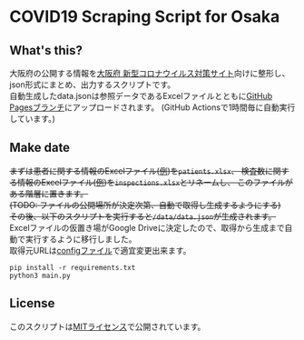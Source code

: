 # COVID19 Scraping Script for Osaka

## What's this?
大阪府の公開する情報を[大阪府 新型コロナウイルス対策サイト](https://covid19-osaka.info/)向けに整形し、
json形式にまとめ、出力するスクリプトです。  
自動生成したdata.jsonは参照データであるExcelファイルとともに[GitHub Pagesブランチ](https://github.com/y-chan/covid19osaka-scraping/tree/gh-pages)にアップロードされます。
(GitHub Actionsで1時間毎に自動実行しています。)

## Make date
~~まずは患者に関する情報のExcelファイル([例](https://github.com/codeforosaka/covid19/files/4336743/default.xlsx))を`patients.xlsx`、
検査数に関する情報のExcelファイル([例](https://github.com/codeforosaka/covid19/files/4336742/default.xlsx))を`inspections.xlsx`とリネームし、
このファイルがある階層に置きます。  
(TODO: ファイルの公開場所が決定次第、自動で取得し生成するようにする)  
その後、以下のスクリプトを実行すると`/data/data.json`が生成されます。~~
Excelファイルの仮置き場がGoogle Driveに決定したので、取得から生成まで自動で実行するように移行しました。  
取得元URLは[configファイル](config.py)で適宜変更出来ます。
```shell script
pip install -r requirements.txt
python3 main.py
```

## License
このスクリプトは[MITライセンス](LICENSE)で公開されています。
